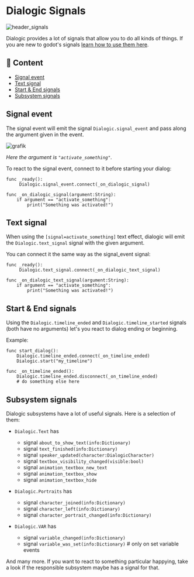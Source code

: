 # Dialogic Signals

![header_signals](/media/headers/signals.png)

Dialogic provides a lot of signals that allow you to do all kinds of things.
If you are new to godot's signals [learn how to use them here](https://docs.godotengine.org/en/stable/getting_started/step_by_step/signals.html).


## 📜 Content

- [Signal event](#signal-event)
- [Text signal](#text-signal)
- [Start & End signals](#start--end-signals)
- [Subsystem signals](#subsystem-signals)

## Signal event

The signal event will emit the signal `Dialogic.signal_event` and pass along the argument given in the event.

![grafik](/media/signal_event.png)

*Here the argument is `"activate_something"`.*

To react to the signal event, connect to it before starting your dialog:

```gdscript
func _ready():
     Dialogic.signal_event.connect(_on_dialogic_signal)

func _on_dialogic_signal(argument:String):
    if argument == "activate_something":
        print("Something was activated!")
```

## Text signal

When using the `[signal=activate_something]` text effect, dialogic will emit the `Dialogic.text_signal` signal with the given argument.

You can connect it the same way as the signal_event signal:

```gdscript
func _ready():
     Dialogic.text_signal.connect(_on_dialogic_text_signal)

func _on_dialogic_text_signal(argument:String):
    if argument == "activate_something":
        print("Something was activated!")
```

## Start & End signals

Using the `Dialogic.timeline_ended` and `Dialogic.timeline_started` signals (both have no arguments) let's you react to dialog ending or beginning.

Example:

```gdscript
func start_dialog():
    Dialogic.timeline_ended.connect(_on_timeline_ended)
    Dialogic.start("my_timeline")

func _on_timeline_ended():
    Dialogic.timeline_ended.disconnect(_on_timeline_ended)
    # do something else here
```

## Subsystem signals

Dialogic subsystems have a lot of useful signals. Here is a selection of them:

- `Dialogic.Text` has

  - signal `about_to_show_text(info:Dictionary)`
  - signal `text_finished(info:Dictionary)`
  - signal `speaker_updated(character:DialogicCharacter)`
  - signal `textbox_visibility_changed(visible:bool)`
  - signal `animation_textbox_new_text`
  - signal `animation_textbox_show`
  - signal `animation_textbox_hide`

- `Dialogic.Portraits` has

  - signal `character_joined(info:Dictionary)`
  - signal `character_left(info:Dictionary)`
  - signal `character_portrait_changed(info:Dictionary)`

- `Dialogic.VAR` has

  - signal `variable_changed(info:Dictionary)`
  - signal `variable_was_set(info:Dictionary)` # only on set variable events

And many more. If you want to react to something particular happying, take a look if the responsible subsystem maybe has a signal for that.
